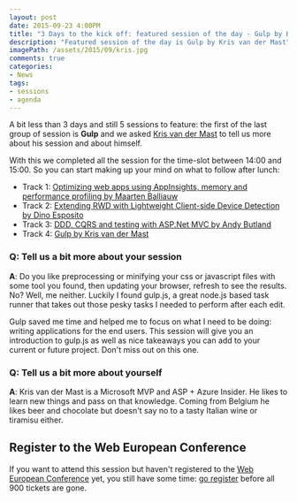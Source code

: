```yaml
---
layout: post
date: 2015-09-23 4:00PM
title: "3 Days to the kick off: featured session of the day - Gulp by Kris van der Mast"
description: "Featured session of the day is Gulp by Kris van der Mast"
imagePath: /assets/2015/09/kris.jpg
comments: true
categories:
- News
tags:
- sessions
- agenda
---
```


A bit less than 3 days and still 5 sessions to feature: the first of the last group of session is **Gulp** and we asked [Kris van der Mast](http://www.krisvandermast.com/) to tell us more about his session and about himself.

With this we completed all the session for the time-slot between 14:00 and 15:00. So you can start making up your mind on what to follow after lunch:

 - Track 1: [Optimizing web apps using AppInsights, memory and performance profiling by Maarten Balliauw](http://blog.webnextconf.eu/2015/09/16/10-days-to-the-conference-appinsight-maarten/)
 - Track 2: [Extending RWD with Lightweight Client-side Device Detection by Dino Esposito](http://blog.webnextconf.eu/2015/09/20/06-days-to-the-conference-dino-esposito/)
 - Track 3: [DDD, CQRS and testing with ASP.Net MVC by Andy Butland](http://blog.webnextconf.eu/2015/09/18/08-days-to-the-conference-MVC-butland/)
 - Track 4: [Gulp by Kris van der Mast](http://blog.webnextconf.eu/2015/09/23/03-days-to-the-conference-gulp-KrisVDM/)

### Q: Tell us a bit more about your session
**A**: Do you like preprocessing or minifying your css or javascript files with some tool you found, then updating your browser, refresh to see the results. No? Well, me neither. Luckily I found gulp.js, a great node.js based task runner that takes out those pesky tasks I needed to perform after each edit.  

Gulp saved me time and helped me to focus on what I need to be doing: writing applications for the end users. This session will give you an introduction to gulp.js as well as nice takeaways you can add to your current or future project. Don't miss out on this one.


### Q: Tell us a bit more about yourself
**A**: Kris van der Mast is a Microsoft MVP and ASP + Azure Insider. He likes to learn new things and pass on that knowledge. Coming from Belgium he likes beer and chocolate but doesn't say no to a tasty Italian wine or tiramisu either.

## Register to the Web European Conference
If you want to attend this session but haven't registered to the [Web European Conference](http://webnextconf.eu/) yet, you still have some time: [go register](http://webnextconf.eventbrite.com/) before all 900 tickets are gone.
